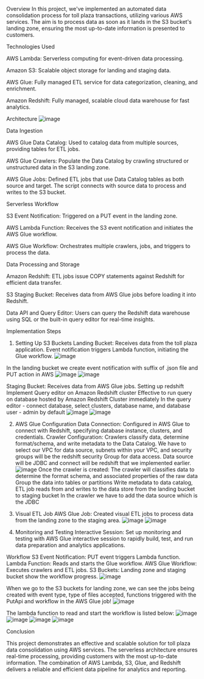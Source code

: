 Overview
In this project, we've implemented an automated data consolidation process for toll plaza transactions, utilizing various AWS services. The aim is to process data as soon as it lands in the S3 bucket's landing zone, ensuring the most up-to-date information is presented to customers.

Technologies Used

AWS Lambda: Serverless computing for event-driven data processing.

Amazon S3: Scalable object storage for landing and staging data.

AWS Glue: Fully managed ETL service for data categorization, cleaning, and enrichment.

Amazon Redshift: Fully managed, scalable cloud data warehouse for fast analytics.

Architecture
![image](https://github.com/primexian/Event-Driven-Serverless-ETL-/assets/52623198/4a9b10a9-f21a-436a-8dbe-0a807440a101)



Data Ingestion

AWS Glue Data Catalog: Used to catalog data from multiple sources, providing tables for ETL jobs.

AWS Glue Crawlers: Populate the Data Catalog by crawling structured or unstructured data in the S3 landing zone.

AWS Glue Jobs: Defined ETL jobs that use Data Catalog tables as both source and target. The script connects with source data to process and writes to the S3 bucket.

Serverless Workflow

S3 Event Notification: Triggered on a PUT event in the landing zone.

AWS Lambda Function: Receives the S3 event notification and initiates the AWS Glue workflow.

AWS Glue Workflow: Orchestrates multiple crawlers, jobs, and triggers to process the data.

Data Processing and Storage

Amazon Redshift: ETL jobs issue COPY statements against Redshift for efficient data transfer.

S3 Staging Bucket: Receives data from AWS Glue jobs before loading it into Redshift.

Data API and Query Editor: Users can query the Redshift data warehouse using SQL or the built-in query editor for real-time insights.

Implementation Steps
1. Setting Up S3 Buckets
Landing Bucket: Receives data from the toll plaza application. Event notification triggers Lambda function, initiating the Glue workflow.
![image](https://github.com/primexian/Event-Driven-Serverless-ETL-/assets/52623198/5573aa17-5bb2-4e98-94e9-d82a71fa06e2)



In the landing bucket we create event notification with suffix of .json file and PUT action in AWS
![image](https://github.com/primexian/Event-Driven-Serverless-ETL-/assets/52623198/dfa62cfd-13c3-43a7-904c-d33731d0a218)
![image](https://github.com/primexian/Event-Driven-Serverless-ETL-/assets/52623198/8b6e9925-7bac-4da6-9e57-0182422eac6b)
		
		
		
Staging Bucket: Receives data from AWS Glue jobs.
Setting up redshift 
	Implement Query editor on Amazon Redshift cluster
	Effective to run query on database hosted by Amazon Redshift Cluster immediately 
		In the query editor - connect database, select clusters, database name, and database user - admin by default 
![image](https://github.com/primexian/Event-Driven-Serverless-ETL-/assets/52623198/1a784bce-59a8-4c96-803c-81b49bedaa3c)
![image](https://github.com/primexian/Event-Driven-Serverless-ETL-/assets/52623198/92124569-9848-4ded-a4d7-a455db3cda47)

2. AWS Glue Configuration
Data Connection: Configured in AWS Glue to connect with Redshift, specifying database instance, clusters, and credentials.
Crawler Configuration: Crawlers classify data, determine format/schema, and write metadata to the Data Catalog.
We have to select our VPC for data source, subnets within your VPC, and security groups will be the redshift security Group for data access.
Data source will be JDBC and connect will be redshift that we implemented earlier.
![image](https://github.com/primexian/Event-Driven-Serverless-ETL-/assets/52623198/2f936214-a8f4-468e-b60d-431e9cd3d5ee)
Once the crawler is created: 
	The crawler will classifies data to determine the format schema, and associated properties of the raw data
	Group the data into tables or partitions 
	Write metadata to data catalog, ETL job reads from and writes to the data store from the landing bucket to staging bucket 
	In the crawler we have to add the data source which is the JDBC 

3. Visual ETL Job
AWS Glue Job: Created visual ETL jobs to process data from the landing zone to the staging area.
![image](https://github.com/primexian/Event-Driven-Serverless-ETL-/assets/52623198/39bc77a0-4155-4f6e-b0a2-92d1a6cd5402)
![image](https://github.com/primexian/Event-Driven-Serverless-ETL-/assets/52623198/48da85e5-a15d-4ad4-b32b-57038a981248)

4. Monitoring and Testing
Interactive Session: Set up monitoring and testing with AWS Glue interactive session to rapidly build, test, and run data preparation and analytics applications.


Workflow
S3 Event Notification: PUT event triggers Lambda function.
Lambda Function: Reads and starts the Glue workflow.
AWS Glue Workflow: Executes crawlers and ETL jobs.
S3 Buckets: Landing zone and staging bucket show the workflow progress.
![image](https://github.com/primexian/Event-Driven-Serverless-ETL-/assets/52623198/afce8ebc-2963-4e3c-971f-11ac49bc66af)

When we go to the S3 buckets for landing zone, we can see the jobs being created with event type, type of files accepted, functions triggered with the PutApi and workflow in the AWS Glue job!
![image](https://github.com/primexian/Event-Driven-Serverless-ETL-/assets/52623198/0708a565-ff1c-46d1-8bb3-9cffb9909386)

The lambda function to read and start the workflow is listed below:
![image](https://github.com/primexian/Event-Driven-Serverless-ETL-/assets/52623198/aae0b39e-d5c4-45fa-ba93-154b277563c7)
![image](https://github.com/primexian/Event-Driven-Serverless-ETL-/assets/52623198/a5816a03-56e7-470f-8a65-522fd74ecb60)
![image](https://github.com/primexian/Event-Driven-Serverless-ETL-/assets/52623198/8a00e483-e9d2-4b69-a06e-cca49c63deee)
![image](https://github.com/primexian/Event-Driven-Serverless-ETL-/assets/52623198/7dcf476d-21a0-4808-92fc-523f5286c1b9)

Conclusion

This project demonstrates an effective and scalable solution for toll plaza data consolidation using AWS services. The serverless architecture ensures real-time processing, providing customers with the most up-to-date information. The combination of AWS Lambda, S3, Glue, and Redshift delivers a reliable and efficient data pipeline for analytics and reporting.





